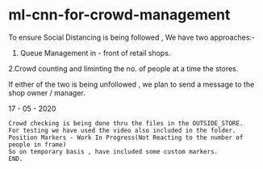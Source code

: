# ml-cnn-for-crowd-management
To ensure Social Distancing is being followed , We have two approaches:-

1. Queue Management in - front of retail shops.

2.Crowd counting and liminting the no. of people at a time the stores.

If either of the two is being unfollowed , we plan to send a message to the shop owner / manager.

17 - 05 - 2020
	
	Crowd checking is being done thru the files in the OUTSIDE_STORE.
	For testing we have used the video also included in the folder.
	Position Markers - Work In Progress(Not Reacting to the number of people in frame)
	So on temporary basis , have included some custom markers.
	END.